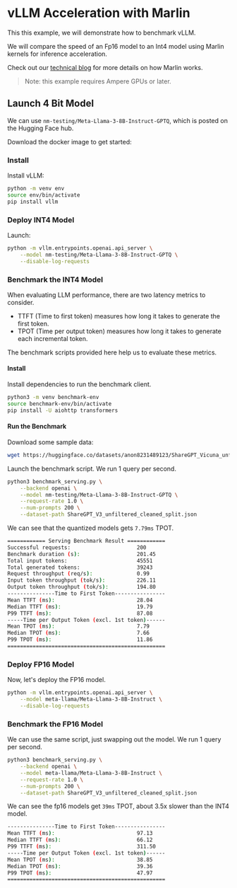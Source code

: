 # vLLM Acceleration with Marlin

This this example, we will demonstrate how to benchmark vLLM. 

We will compare the speed of an Fp16 model to an Int4 model using Marlin kernels for inference acceleration.

Check out our [technical blog](https://neuralmagic.com/blog/pushing-the-boundaries-of-mixed-precision-llm-inference-with-marlin/) for more details on how Marlin works.

> Note: this example requires Ampere GPUs or later.

## Launch 4 Bit Model

We can use `nm-testing/Meta-Llama-3-8B-Instruct-GPTQ`, which is posted on the Hugging Face hub.

Download the docker image to get started:

### Install

Install vLLM:

```bash
python -m venv env
source env/bin/activate
pip install vllm
```

### Deploy INT4 Model

Launch:

```bash
python -m vllm.entrypoints.openai.api_server \
    --model nm-testing/Meta-Llama-3-8B-Instruct-GPTQ \
    --disable-log-requests
```

### Benchmark the INT4 Model

When evaluating LLM performance, there are two latency metrics to consider. 
- TTFT (Time to first token) measures how long it takes to generate the first token. 
- TPOT (Time per output token) measures how long it takes to generate each incremental token.

The benchmark scripts provided here help us to evaluate these metrics.

#### Install
Install dependencies to run the benchmark client.

```bash
python3 -m venv benchmark-env
source benchmark-env/bin/activate
pip install -U aiohttp transformers
```

#### Run the Benchmark

Download some sample data:

```bash
wget https://huggingface.co/datasets/anon8231489123/ShareGPT_Vicuna_unfiltered/resolve/main/ShareGPT_V3_unfiltered_cleaned_split.json
```

Launch the benchmark script. We run 1 query per second.

```bash
python3 benchmark_serving.py \
    --backend openai \
    --model nm-testing/Meta-Llama-3-8B-Instruct-GPTQ \
    --request-rate 1.0 \
    --num-prompts 200 \
    --dataset-path ShareGPT_V3_unfiltered_cleaned_split.json
```

We can see that the quantized models gets `7.79ms` TPOT.

```bash
============ Serving Benchmark Result ============
Successful requests:                     200       
Benchmark duration (s):                  201.45    
Total input tokens:                      45551     
Total generated tokens:                  39243     
Request throughput (req/s):              0.99      
Input token throughput (tok/s):          226.11    
Output token throughput (tok/s):         194.80    
---------------Time to First Token----------------
Mean TTFT (ms):                          28.04     
Median TTFT (ms):                        19.79     
P99 TTFT (ms):                           87.08     
-----Time per Output Token (excl. 1st token)------
Mean TPOT (ms):                          7.79      
Median TPOT (ms):                        7.66      
P99 TPOT (ms):                           11.86     
==================================================
```

### Deploy FP16 Model

Now, let's deploy the FP16 model.

```bash
python -m vllm.entrypoints.openai.api_server \
    --model meta-llama/Meta-Llama-3-8B-Instruct \
    --disable-log-requests
```

### Benchmark the FP16 Model

We can use the same script, just swapping out the model. We run 1 query per second.

```bash
python3 benchmark_serving.py \
    --backend openai \
    --model meta-llama/Meta-Llama-3-8B-Instruct \
    --request-rate 1.0 \
    --num-prompts 200 \
    --dataset-path ShareGPT_V3_unfiltered_cleaned_split.json
```

We can see the fp16 models get `39ms` TPOT, about 3.5x slower than the INT4 model.

```bash
---------------Time to First Token----------------
Mean TTFT (ms):                          97.13     
Median TTFT (ms):                        66.12     
P99 TTFT (ms):                           311.50    
-----Time per Output Token (excl. 1st token)------
Mean TPOT (ms):                          38.85     
Median TPOT (ms):                        39.36     
P99 TPOT (ms):                           47.97     
==================================================
```
